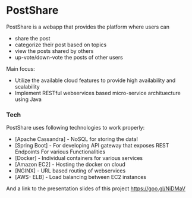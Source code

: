 # PostShare

PostShare is a webapp that provides the platform where users can

  - share the post
  - categorize their post based on topics
  - view the posts shared by others
  - up-vote/down-vote the posts of other users

Main focus:
  - Utilize the available cloud features to provide high availability and scalability
  - Implement RESTful webservices based micro-service archituecture using Java

### Tech

PostShare uses following technologies to work properly:

* [Apache Cassandra] - NoSQL for storing the data!
* [Spring Boot] - For developing API gateway that exposes REST Endpoints For various Functionalities
* [Docker] - Individual containers for various services
* [Amazon EC2] - Hosting the docker on cloud
* [NGINX] - URL based routing of webservices
* [AWS- ELB] - Load balancing between EC2 instances

And a link to the presentation slides of this project https://goo.gl/NiDMaV
